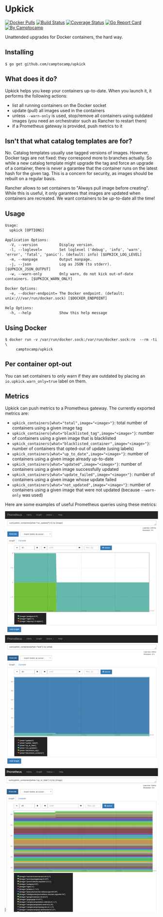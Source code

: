Upkick
======

[![Docker Pulls](https://img.shields.io/docker/pulls/camptocamp/upkick.svg)](https://hub.docker.com/r/camptocamp/upkick/)
[![Build Status](https://img.shields.io/travis/camptocamp/upkick/master.svg)](https://travis-ci.org/camptocamp/upkick)
[![Coverage Status](https://img.shields.io/coveralls/camptocamp/upkick.svg)](https://coveralls.io/r/camptocamp/upkick?branch=master)
[![Go Report Card](https://goreportcard.com/badge/github.com/camptocamp/upkick)](https://goreportcard.com/report/github.com/camptocamp/upkick)
[![By Camptocamp](https://img.shields.io/badge/by-camptocamp-fb7047.svg)](http://www.camptocamp.com)


Unattended upgrades for Docker containers, the hard way.


## Installing

```shell
$ go get github.com/camptocamp/upkick
```

## What does it do?

Upkick helps you keep your containers up-to-date. When you launch it, it performs the following actions:

* list all running containers on the Docker socket
* update (pull) all images used in the containers
* unless `--warn-only` is used, stop/remove all containers using outdated images (you need an orchestrator such as Rancher to restart them)
* if a Prometheus gateway is provided, push metrics to it


## Isn't that what catalog templates are for?

No. Catalog templates usually use tagged versions of images. However, Docker tags are not fixed: they correspond more to branches actually. So while a new catalog template might upgrade the tag and force an upgrade of a container, there is never a garantee that the container runs on the latest hash for the given tag. This is a concern for security, as images should be rebuilt on a regular basis.

Rancher allows to set containers to "Always pull image before creating". While this is useful, it only garantees that images are updated when containers are recreated. We want containers to be up-to-date all the time!


## Usage

```shell
Usage:
  upkick [OPTIONS]

Application Options:
  -V, --version          Display version.
  -l, --loglevel=        Set loglevel ('debug', 'info', 'warn', 'error', 'fatal', 'panic'). (default: info) [$UPKICK_LOG_LEVEL]
  -m, --manpage          Output manpage.
  -j, --json             Log as JSON (to stderr). [$UPKICK_JSON_OUTPUT]
  -w, --warn-only        Only warn, do not kick out-of-date containers. [$UPKICK_WARN_ONLY]

Docker Options:
  -e, --docker-endpoint= The Docker endpoint. (default: unix:///var/run/docker.sock) [$DOCKER_ENDPOINT]

Help Options:
  -h, --help             Show this help message
```

## Using Docker

```shell
$ docker run -v /var/run/docker.sock:/var/run/docker.sock:ro  --rm -ti \
     camptocamp/upkick
```

## Per container opt-out

You can set containers to only warn if they are outdated by placing an `io.upkick.warn_only=true` label on them.


## Metrics

Upkick can push metrics to a Prometheus gateway. The currently exported metrics are:

* `upkick_containers{what="total",image="<image>"}`: total number of containers using a given image tag
* `upkick_containers{what="blacklisted_tag",image="<image>"}`: number of containers using a given image that is blacklisted
* `upkick_containers{what="blacklisted_container",image="<image>"}`: number of containers that opted-out of update (using labels)
* `upkick_containers{what="up_to_date",image="<image>"}`: number of containers using a given image already up-to-date
* `upkick_containers{what="updated",image="<image>"}`: number of containers using a given image successfully updated 
* `upkick_containers{what="update_failed",image="<image>"}`: number of containers using a given image whose update failed
* `upkick_containers{what="not_updated",image="<image>"}`: number of containers using a given image that were not updated (because `--warn-only` was used)


Here are some examples of useful Prometheus queries using these metrics:

![Out-of-date containers](images/metrics_not_updated.png)
![All states](images/metrics_what.png)
![Up-to-date containers](images/metrics_up_to_date.png)

